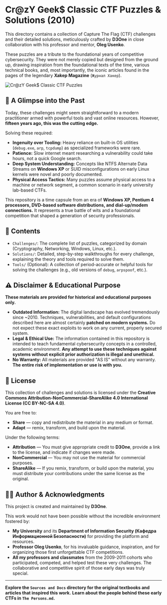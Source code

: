 
# Cr@zY Geek$ Classic CTF Puzzles & Solutions (2010) 

This directory contains a collection of Capture The Flag (CTF) challenges and their detailed solutions, meticulously crafted by **D3One** in close collaboration with his professor and mentor, **Oleg Usenko**.

These puzzles are a tribute to the foundational years of competitive cybersecurity. They were not merely copied but designed from the ground up, drawing inspiration from the foundational texts of the time, various technical books, and, most importantly, the iconic articles found in the pages of the legendary **Xakep Magazine** (`Журнал Хакер`).

![Cr@zY Geek$ Classic CTF Puzzles](https://github.com/user-attachments/assets/44cfca9c-1be4-46a2-bb2d-40ac27bfe986)

## 🧠 A Glimpse into the Past

Today, these challenges might seem straightforward to a modern practitioner armed with powerful tools and vast online resources. However, **fifteen years ago, this was the cutting edge.**

Solving these required:
*   **Ingenuity over Tooling:** Heavy reliance on built-in OS utilities (`debug.exe`, `arp`, `tcpdump`) as specialized frameworks were rare.
*   **Patience:** Slow internet meant researching a vulnerability could take hours, not a quick Google search.
*   **Deep System Understanding:** Concepts like NTFS Alternate Data Streams on **Windows XP** or SUID misconfigurations on early Linux kernels were novel and poorly documented.
*   **Physical Access Tactics:** Many puzzles assume physical access to a machine or network segment, a common scenario in early university lab-based CTFs.

This repository is a time capsule from an era of **Windows XP, Pentium 4 processors, DVD-based software distributions, and dial-up/modem connections.** It represents a true battle of wits and a foundational competition that shaped a generation of security professionals.

## 📁 Contents

*   `Challenges/`: The complete list of puzzles, categorized by domain (Cryptography, Networking, Windows, Linux, etc.).
*   `Solutions/`: Detailed, step-by-step walkthroughs for every challenge, explaining the theory and tools required to solve them.
*   `Tools/` (Optional): A collection of period-accurate or helpful tools for solving the challenges (e.g., old versions of `debug`, `arpspoof`, etc.).

## ⚠️ Disclaimer & Educational Purpose

**These materials are provided for historical and educational purposes only.**

*   **Outdated Information:** The digital landscape has evolved tremendously since ~2010. Techniques, vulnerabilities, and default configurations described here are almost certainly **patched on modern systems.** Do not expect these exact exploits to work on any current, properly secured system.
*   **Legal & Ethical Use:** The information contained in this repository is intended to teach fundamental cybersecurity concepts in a controlled, academic environment. **Any attempt to use these techniques against systems without explicit prior authorization is illegal and unethical.**
*   **No Warranty:** All materials are provided "AS IS" without any warranty. **The entire risk of implementation or use is with you.**

## 📜 License

This collection of challenges and solutions is licensed under the **Creative Commons Attribution-NonCommercial-ShareAlike 4.0 International License (CC BY-NC-SA 4.0)**.

You are free to:
*   **Share** — copy and redistribute the material in any medium or format.
*   **Adapt** — remix, transform, and build upon the material.

Under the following terms:
*   **Attribution** — You must give appropriate credit to **D3One**, provide a link to the license, and indicate if changes were made.
*   **NonCommercial** — You may not use the material for commercial purposes.
*   **ShareAlike** — If you remix, transform, or build upon the material, you must distribute your contributions under the same license as the original.

## 👨‍💻 Author & Acknowledgments

This project is created and maintained by **D3One**.

This work would not have been possible without the incredible environment fostered by:
*   **My University** and its **Department of Information Security (Кафедра Информационной Безопасности)** for providing the platform and resources.
*   **Professor Oleg Usenko**, for his invaluable guidance, inspiration, and for organizing those first unforgettable CTF competitions.
*   **All my professors and classmates** from the 2009-2011 cohorts who participated, competed, and helped test these very challenges. The collaborative and competitive spirit of those early days was truly special.

---

**Explore the `Sources and Docs` directory for the original textbooks and articles that inspired this work.**
**Learn about the people behind these early CTFs in `The Persons.md`.**
```

